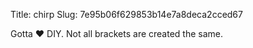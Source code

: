 Title: chirp
Slug: 7e95b06f629853b14e7a8deca2cced67

Gotta ♥ DIY. Not all brackets are created the same.
